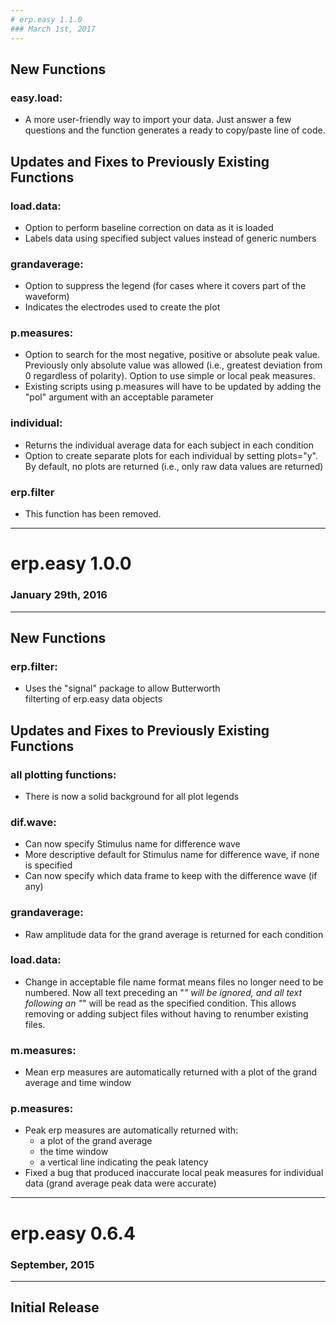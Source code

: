 ```yaml
---
# erp.easy 1.1.0
### March 1st, 2017
---
```


## New Functions
### easy.load:
* A more user-friendly way to import your data. Just
    answer a few questions and the function generates 
	a ready to copy/paste line of code.

## Updates and Fixes to Previously Existing Functions
### load.data:
* Option to perform baseline correction on data
	as it is loaded
* Labels data using specified subject values instead 
    of generic numbers

### grandaverage:
* Option to suppress the legend (for cases where it covers
    part of the waveform)
* Indicates the electrodes used to create the plot

### p.measures:
* Option to search for the most negative, positive
    or absolute peak value. Previously only absolute value was
	allowed (i.e., greatest deviation from 0 regardless of polarity).
	Option to use simple or local peak measures.
* Existing scripts using p.measures will have to be updated by 
    adding the "pol" argument with an acceptable parameter

### individual:
* Returns the individual average data for each subject
	in each condition
* Option to create separate plots for each individual by 
    setting plots="y". By default, no plots are returned (i.e., 
    only raw data values are returned)

### erp.filter
* This function has been removed.


---
# erp.easy 1.0.0
### January 29th, 2016
---

## New Functions
### erp.filter:
* Uses the "signal" package to allow Butterworth  
	filterting of erp.easy data objects

## Updates and Fixes to Previously Existing Functions
### all plotting functions:
* There is now a solid background for all plot legends

### dif.wave:
* Can now specify Stimulus name for difference wave
* More descriptive default for Stimulus name for
	difference wave, if none is specified
* Can now specify which data frame to keep with the
	difference wave (if any)

### grandaverage:
* Raw amplitude data for the grand average is returned
    for each condition

### load.data:
* Change in acceptable file name format means files no longer 
	need to be numbered.  Now all text preceding an "_" will be
	ignored, and all text following an "_" will be read as
	the specified condition.  This allows removing or adding
	subject files without having to renumber existing files.  

### m.measures: 
* Mean erp measures are automatically returned with a plot 
	of the grand average and time window

### p.measures:
* Peak erp measures are automatically returned with: 
	+ a plot of the grand average
	+ the time window
	+ a vertical line indicating the peak latency
* Fixed a bug that produced inaccurate local peak measures for 
	individual data (grand average peak data were accurate)

	
---
# erp.easy 0.6.4
### September, 2015
---
## Initial Release